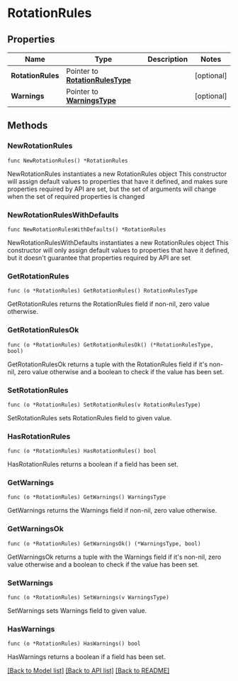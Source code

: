 # RotationRules

## Properties

Name | Type | Description | Notes
------------ | ------------- | ------------- | -------------
**RotationRules** | Pointer to [**RotationRulesType**](RotationRulesType.md) |  | [optional] 
**Warnings** | Pointer to [**WarningsType**](WarningsType.md) |  | [optional] 

## Methods

### NewRotationRules

`func NewRotationRules() *RotationRules`

NewRotationRules instantiates a new RotationRules object
This constructor will assign default values to properties that have it defined,
and makes sure properties required by API are set, but the set of arguments
will change when the set of required properties is changed

### NewRotationRulesWithDefaults

`func NewRotationRulesWithDefaults() *RotationRules`

NewRotationRulesWithDefaults instantiates a new RotationRules object
This constructor will only assign default values to properties that have it defined,
but it doesn't guarantee that properties required by API are set

### GetRotationRules

`func (o *RotationRules) GetRotationRules() RotationRulesType`

GetRotationRules returns the RotationRules field if non-nil, zero value otherwise.

### GetRotationRulesOk

`func (o *RotationRules) GetRotationRulesOk() (*RotationRulesType, bool)`

GetRotationRulesOk returns a tuple with the RotationRules field if it's non-nil, zero value otherwise
and a boolean to check if the value has been set.

### SetRotationRules

`func (o *RotationRules) SetRotationRules(v RotationRulesType)`

SetRotationRules sets RotationRules field to given value.

### HasRotationRules

`func (o *RotationRules) HasRotationRules() bool`

HasRotationRules returns a boolean if a field has been set.

### GetWarnings

`func (o *RotationRules) GetWarnings() WarningsType`

GetWarnings returns the Warnings field if non-nil, zero value otherwise.

### GetWarningsOk

`func (o *RotationRules) GetWarningsOk() (*WarningsType, bool)`

GetWarningsOk returns a tuple with the Warnings field if it's non-nil, zero value otherwise
and a boolean to check if the value has been set.

### SetWarnings

`func (o *RotationRules) SetWarnings(v WarningsType)`

SetWarnings sets Warnings field to given value.

### HasWarnings

`func (o *RotationRules) HasWarnings() bool`

HasWarnings returns a boolean if a field has been set.


[[Back to Model list]](../README.md#documentation-for-models) [[Back to API list]](../README.md#documentation-for-api-endpoints) [[Back to README]](../README.md)


